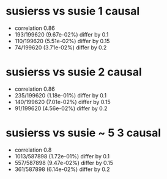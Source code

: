 # susierss vs susie  1 causal

- correlation 0.86
- 193/199620 (9.67e-02%) differ by 0.1
- 110/199620 (5.51e-02%) differ by 0.15
- 74/199620 (3.71e-02%) differ by 0.2


# susierss vs susie  2 causal

- correlation 0.86
- 235/199620 (1.18e-01%) differ by 0.1
- 140/199620 (7.01e-02%) differ by 0.15
- 91/199620 (4.56e-02%) differ by 0.2


# susierss vs susie  ~ 5 3 causal

- correlation 0.8
- 1013/587898 (1.72e-01%) differ by 0.1
- 557/587898 (9.47e-02%) differ by 0.15
- 361/587898 (6.14e-02%) differ by 0.2


